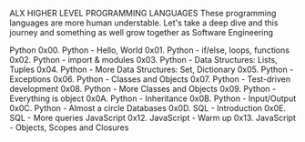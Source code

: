 ALX HIGHER LEVEL PROGRAMMING LANGUAGES
These programming languages are more human understable. Let's take a deep dive and this journey and something as well grow together as Software Engineering

Python
0x00. Python - Hello, World
0x01. Python - if/else, loops, functions
0x02. Python - import & modules
0x03. Python - Data Structures: Lists, Tuples
0x04. Python - More Data Structures: Set, Dictionary
0x05. Python - Exceptions
0x06. Python - Classes and Objects
0x07. Python - Test-driven development
0x08. Python - More Classes and Objects
0x09. Python - Everything is object
0x0A. Python - Inheritance
0x0B. Python - Input/Output
0x0C. Python - Almost a circle
Databases
0x0D. SQL - Introduction
0x0E. SQL - More queries
JavaScript
0x12. JavaScript - Warm up
0x13. JavaScript - Objects, Scopes and Closures

